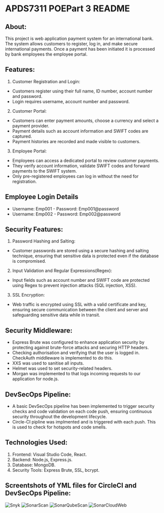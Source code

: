 # APDS7311 POEPart 3 README

## About:
This project is web application payment system for an international bank. The system allows customers to register, log in, 
and make secure international payments. Once a payment has been initiated it is processed by bank employees the employee portal.

## Features:
1. Customer Registration and Login:
  - Customers register using their full name, ID number, account number and password.
  - Login requires username, account number and password.
    
2. Customer Portal:
  - Customers can enter payment amounts, choose a currency and select a payment provider.
  - Payment details such as account information and SWIFT codes are captured.
  - Payment histories are recorded and made visible to customers.
    
3. Employee Portal:
  - Employees can access a dedicated portal to review customer payments.
  - They verify account information, validate SWIFT codes and forward payments to the SWIFT system.
  - Only pre-registered employees can log in without the need for registration.

## Employee Login Details
  - Username: Emp001 - Password: Emp001@password
  - Username: Emp002 - Password: Emp002@password

## Security Features:
1. Password Hashing and Salting:
  - Customer passwords are stored using a secure hashing and salting technique, ensuring that sensitive data is protected even
    if the database is compromised.
    
2. Input Validation and Regular Expressions(Regex):
  - Input fields such as account number and SWIFT code are protected using Regex to prevent injection attacks (SQL injection, XSS).
    
3. SSL Encryption:
  - Web traffic is encrypted using SSL with a valid certificate and key, ensuring secure communication between the client and server
    and safeguarding sensitive data while in transit.

## Security Middleware:
  - Express Brute was configured to enhance application security by protecting against brute-force attacks and securing HTTP headers.
  - Checking authorisation and verifying that the user is logged in. CheckAuth middleware is implemented to do this. 
  - XXS was used to sanitise all inputs.
  - Helmet was used to set security-related headers.
  - Morgan was implemented to that logs incoming requests to our application for node.js.

## DevSecOps Pipeline:
  - A basic DevSecOps pipeline has been implemented to trigger security checks and code validation on each code push, ensuring
    continuous security throughout the development lifecycle.
  - Circle-CI pipline was implmented and is triggered with each push. This is used to check for hotspots and code smells.

## Technologies Used:
1. Frontend: Visual Studio Code, React.
2. Backend: Node.js, Express.js.
3. Database: MongoDB.
4. Security Tools: Express Brute, SSL, bcrypt.

## Screentshots of YML files for CircleCI and DevSecOps Pipeline:
![Snyk](https://github.com/user-attachments/assets/44acc4f1-c10e-45a6-bbbb-16846561ab78)
![SonarScan](https://github.com/user-attachments/assets/ce49dfa9-2a28-4221-9d32-74d226adcb23)
![SonarQubeScan](https://github.com/user-attachments/assets/7bacbb55-0e72-4e2b-aeb0-634f54882980)
![SonarCloudWeb](https://github.com/user-attachments/assets/c430e6b5-7d11-4672-b718-448ebaf0a20e)




